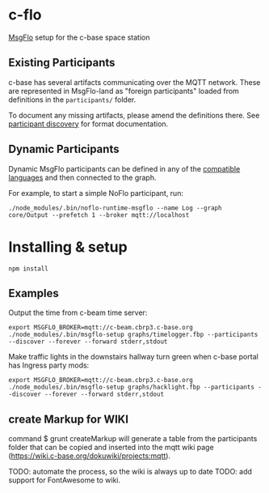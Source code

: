 # c-flo

[MsgFlo](https://github.com/msgflo/msgflo#readme) setup for the c-base space station

## Existing Participants

c-base has several artifacts communicating over the MQTT network. These are represented in MsgFlo-land as "foreign participants" loaded from definitions in the `participants/` folder.

To document any missing artifacts, please amend the definitions there. See [participant discovery](https://github.com/msgflo/msgflo#participant-discovery) for format documentation.

## Dynamic Participants

Dynamic MsgFlo participants can be defined in any of the [compatible languages](https://github.com/msgflo) and then connected to the graph.

For example, to start a simple NoFlo participant, run:

```
./node_modules/.bin/noflo-runtime-msgflo --name Log --graph core/Output --prefetch 1 --broker mqtt://localhost
```

# Installing & setup

    npm install

## Examples

Output the time from c-beam time server:

    export MSGFLO_BROKER=mqtt://c-beam.cbrp3.c-base.org
    ./node_modules/.bin/msgflo-setup graphs/timelogger.fbp --participants --discover --forever --forward stderr,stdout

Make traffic lights in the downstairs hallway turn green when c-base portal has Ingress party mods:

    export MSGFLO_BROKER=mqtt://c-beam.cbrp3.c-base.org
    ./node_modules/.bin/msgflo-setup graphs/hacklight.fbp --participants --discover --forever --forward stderr,stdout


## create Markup for WIKI

  command 
  $ grunt createMarkup
 will generate a table from the participants folder that can be copied and inserted into the mqtt wiki page (https://wiki.c-base.org/dokuwiki/projects:mqtt). 

  TODO: automate the process, so the wiki is always up to date
  TODO: add support for FontAwesome to wiki.

